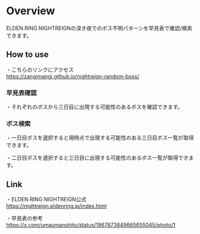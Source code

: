 # Overview
ELDEN RING NIGHTREIGNの深き夜でのボス不明パターンを早見表で確認/検索できます。

## How to use
・こちらのリンクにアクセス<br>
https://zangimangi.github.io/nightreign-random-boss/

### 早見表確認
・それぞれのボスから三日目に出現する可能性のあるボスを確認できます。

### ボス検索
・一日目ボスを選択すると現時点で出現する可能性のある三日目ボス一覧が取得できます。<br>

・二日目ボスを選択すると三日目に出現する可能性のあるボス一覧が取得できます。<br>

## Link
・ELDEN RING NIGHTREIGN公式<br>
https://nightreign.eldenring.jp/index.html

・早見表の参考<br>
https://x.com/umaumanohito/status/1967873849665655045/photo/1